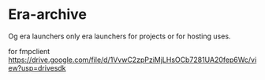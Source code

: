 # Era-archive
Og era launchers
only era launchers for projects or for hosting uses.  


for fmpclient https://drive.google.com/file/d/1VvwC2zpPziMjLHsOCb7281UA20fep6Wc/view?usp=drivesdk
